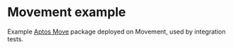 # Movement example

Example [Aptos Move](https://aptos.dev/move/move-on-aptos/) package deployed on Movement, used by integration tests.
